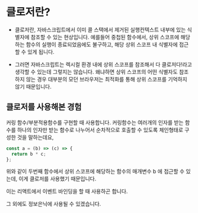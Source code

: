 # 클로저란?

- 클로저란, 자바스크립트에서 이미 콜 스택에서 제거된 실행컨텍스트 내부에 있는 식별자에 참조할 수 있는 현상입니다.
  예를들어 중첩된 함수에서, 상위 스코프에 해당하는 함수의 실행이 종료되었음에도 불구하고, 해당 상위 스코프 내 식별자에 접근 할 수 있게 됩니다.

- 그러면 자바스크립트는 렉시컬 환경 내에 상위 스코프를 참조해서 다 클로저다!라고 생각할 수 있는데 그렇지는 않습니다. 왜냐하면 상위 스코프의 어떤 식별자도 참조하지 않는 경우 대부분의 모던 브라우저는 최적화를 통해 상위 스코프를 기억하지 않기 때문입니다.

## 클로저를 사용해본 경험

커링 함수/부분적용함수를 구현할 때 사용합니다.
커링함수는 여러개의 인자를 받는 함수를 하나의 인자만 받는 함수로 나누어서 순차적으로 호출할 수 있도록 체인형태로 구성한 것을 말하는데요,

```js
const a = (b) => (c) => {
  return b * c;
};
```

위와 같이 두번째 함수에서 상위 스코프에 해당하는 함수의 매개변수 b 에 접근할 수 있는데, 이게 클로저를 사용했기 때문입니다.

이는 리액트에서 이벤트 바인딩을 할 때 사용하곤 합니다.

그 외에도 정보은닉에 사용될 수 있겠습니다.

